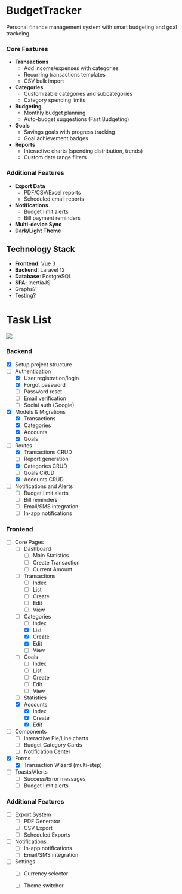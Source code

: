 # BudgetTracker

Personal finance management system with smart budgeting and goal trackeing.

### Core Features

- **Transactions**
    - Add income/expenses with categories
    - Recurring transactions templates
    - CSV bulk import
- **Categories**
    - Customizable categories and subcategories
    - Category spending limits
- **Budgeting**
    - Monthly budget planning
    - Auto-budget suggestions (Fast Budgeting)
- **Goals**
    - Savings goals with progress tracking
    - Goal achievement badges
- **Reports**
    - Interactive charts (spending distribution, trends)
    - Custom date range filters

### Additional Features

- **Export Data**
    - PDF/CSV/Excel reports
    - Scheduled email reports
- **Notifications**
    - Budget limit alerts
    - Bill payment reminders
- **Multi-device Sync**
- **Dark/Light Theme**

## Technology Stack

- **Frontend**: Vue 3
- **Backend**: Laravel 12
- **Database**: PostgreSQL
- **SPA**: InertiaJS
- Graphs?
- Testing?

# Task List

[//]: # (70 tasks, 1 task precent, complated 20, 28%: 1.4%)
![](https://geps.dev/progress/28)

### Backend

* [x] Setup project structure
* [ ] Authentication
    - [x] User registration/login
    - [x] Forgot password
    - [ ] Password reset
    - [ ] Email verification
    - [ ] Social auth (Google)
* [x] Models & Migrations
    - [x] Transactions
    - [x] Categories
    - [x] Accounts
    - [x] Goals
* [ ] Routes
    - [x] Transactions CRUD
    - [ ] Report generation
    - [x] Categories CRUD
    - [ ] Goals CRUD
    - [x] Accounts CRUD
* [ ] Notifications and Alerts
    - [ ] Budget limit alerts
    - [ ] Bill reminders
    - [ ] Email/SMS integration
    - [ ] In-app notifications

### Frontend

* [ ] Core Pages
    - [ ] Dashboard
        - [ ] Main Statistics
        - [ ] Create Transaction
        - [ ] Current Amount
    - [ ] Transactions
        - [ ] Index
        - [ ] List
        - [ ] Create
        - [ ] Edit
        - [ ] View
    - [ ] Categories
        - [ ] Index
        - [x] List
        - [x] Create
        - [x] Edit
        - [ ] View
    - [ ] Goals
        - [ ] Index
        - [ ] List
        - [ ] Create
        - [ ] Edit
        - [ ] View
    - [ ] Statistics
    - [x] Accounts
        - [x] Index
        - [x] Create
        - [x] Edit
* [ ] Components
    - [ ] Interactive Pie/Line charts
    - [ ] Budget Category Cards
    - [ ] Notification Center
* [x] Forms
    - [x] Transaction Wizard (multi-step)
* [ ] Toasts/Alerts
    - [ ] Success/Error messages
    - [ ] Budget limit alerts

### Additional Features

* [ ] Export System
    - [ ] PDF Generator
    - [ ] CSV Export
    - [ ] Scheduled Exports
* [ ] Notifications
    - [ ] In-app notifications
    - [ ] Email/SMS integration
* [ ] Settings
    - [ ] Currency selector
    - [ ] Theme switcher


